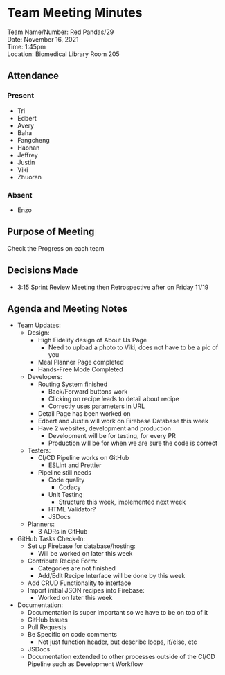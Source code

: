 # Team Meeting Minutes
Team Name/Number: Red Pandas/29  
Date: November 16, 2021  
Time: 1:45pm  
Location: Biomedical Library Room 205  

## Attendance

### Present
- Tri
- Edbert
- Avery
- Baha
- Fangcheng
- Haonan
- Jeffrey
- Justin
- Viki
- Zhuoran

### Absent
- Enzo

## Purpose of Meeting
Check the Progress on each team

## Decisions Made
- 3:15 Sprint Review Meeting then Retrospective after on Friday 11/19

## Agenda and Meeting Notes
- Team Updates:
    - Design:
        - High Fidelity design of About Us Page
            - Need to upload a photo to Viki, does not have to be a pic of you
        - Meal Planner Page completed
        - Hands-Free Mode Completed
    - Developers:
        - Routing System finished
            - Back/Forward buttons work
            - Clicking on recipe leads to detail about recipe
            - Correctly uses parameters in URL
        - Detail Page has been worked on
        - Edbert and Justin will work on Firebase Database this week
        - Have 2 websites, development and production
            - Development will be for testing, for every PR
            - Production will be for when we are sure the code is correct
    - Testers:
        - CI/CD Pipeline works on GitHub
            - ESLint and Prettier
        - Pipeline still needs 
            - Code quality
                - Codacy
            - Unit Testing
                - Structure this week, implemented next week
            - HTML Validator?
            - JSDocs
    - Planners:
        - 3 ADRs in GitHub
- GitHub Tasks Check-In:
    - Set up Firebase for database/hosting:
        - Will be worked on later this week
    - Contribute Recipe Form:
        - Categories are not finished
        - Add/Edit Recipe Interface will be done by this week
    - Add CRUD Functionality to interface
    - Import initial JSON recipes into Firebase:
        - Worked on later this week
- Documentation:
    - Documentation is super important so we have to be on top of it
    - GitHub Issues
    - Pull Requests
    - Be Specific on code comments
        - Not just function header, but describe loops, if/else, etc
    - JSDocs
    - Documentation extended to other processes outside of the CI/CD        Pipeline such as Development Workflow
